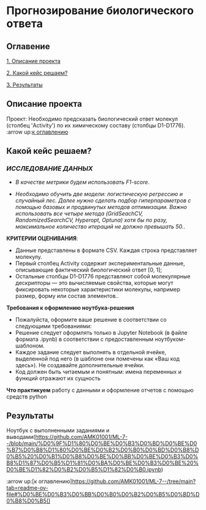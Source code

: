 # Прогнозирование биологического ответа


## Оглавение
[1. Описание проекта](https://github.com/AMK01001/ML-7--/tree/main?tab=readme-ov-file#%D0%BE%D0%BF%D0%B8%D1%81%D0%B0%D0%BD%D0%B8%D0%B5-%D0%BF%D1%80%D0%BE%D0%B5%D0%BA%D1%82%D0%B0)

[2. Какой кейс решаем?](https://github.com/AMK01001/ML-7--/tree/main?tab=readme-ov-file#%D0%BA%D0%B0%D0%BA%D0%BE%D0%B9-%D0%BA%D0%B5%D0%B9%D1%81-%D1%80%D0%B5%D1%88%D0%B0%D0%B5%D0%BC)

[3. Результаты](https://github.com/AMK01001/ML-7--/tree/main?tab=readme-ov-file#%D1%80%D0%B5%D0%B7%D1%83%D0%BB%D1%8C%D1%82%D0%B0%D1%82%D1%8B)

## Описание проекта 
Проект: Необходимо предсказать биологический ответ молекул (столбец 'Activity') по их химическому составу (столбцы D1-D1776). 
:arrow up:[к оглавлению](https://github.com/AMK01001/ML-7--/tree/main?tab=readme-ov-file#%D0%BE%D0%B3%D0%BB%D0%B0%D0%B2%D0%B5%D0%BD%D0%B8%D0%B5)

## Какой кейс решаем?

### *ИССЛЕДОВАНИЕ ДАННЫХ*
- *В качестве метрики будем использовать F1-score*.

- *Необходимо обучить две модели: логистическую регрессию и случайный лес. Далее нужно сделать подбор гиперпараметров с помощью базовых и продвинутых методов оптимизации. Важно использовать все четыре метода (GridSeachCV, RandomizedSearchCV, Hyperopt, Optuna) хотя бы по разу, максимальное количество итераций не должно превышать 50.*. 


**КРИТЕРИИ ОЦЕНИВАНИЯ**:

- Данные представлены в формате CSV.  Каждая строка представляет молекулу. 
- Первый столбец Activity содержит экспериментальные данные, описывающие фактический биологический ответ [0, 1]; 
- Остальные столбцы D1-D1776 представляют собой молекулярные дескрипторы — это вычисляемые свойства, которые могут фиксировать некоторые характеристики молекулы, например размер, форму или состав элементов..


**Требования к оформлению ноутбука-решения**

- Пожалуйста, оформите ваше решение в соответствии со следующими требованиями:
- Решение следует оформлять только в Jupyter Notebook (в файле формата .ipynb) в соответствии с предоставленным ноутбуком-шаблоном.
- Каждое задание следует выполнять в отдельной ячейке, выделенной под него (в шаблоне они помечены как «Ваш код здесь»). Не создавайте дополнительные ячейки.
- Код должен быть читаемым и понятным: имена переменных и функций отражают их сущность

**Что практикуем**
работу с данными и оформление отчетов с помощью средств python

## Результаты
Ноутбук с выполненными заданиями и выводами(https://github.com/AMK01001/ML-7--/blob/main/%D0%9F%D1%80%D0%BE%D0%B3%D0%BD%D0%BE%D0%B7%D0%B8%D1%80%D0%BE%D0%B2%D0%B0%D0%BD%D0%B8%D0%B5%20%D0%B1%D0%B8%D0%BE%D0%BB%D0%BE%D0%B3%D0%B8%D1%87%D0%B5%D1%81%D0%BA%D0%BE%D0%B3%D0%BE%20%D0%BE%D1%82%D0%B2%D0%B5%D1%82%D0%B0.ipynb)

:arrow up:[к оглавлению]https://github.com/AMK01001/ML-7--/tree/main?tab=readme-ov-file#%D0%BE%D0%B3%D0%BB%D0%B0%D0%B2%D0%B5%D0%BD%D0%B8%D0%B5()
